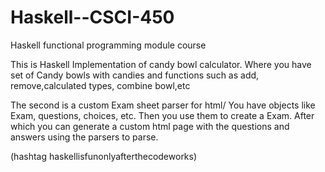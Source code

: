 # Haskell--CSCI-450
Haskell functional programming module course

This is Haskell Implementation of candy bowl calculator.
Where you have set of Candy bowls with candies and functions such as add, remove,calculated types, combine bowl,etc

The second is a custom Exam sheet parser for html/
You have objects like Exam, questions, choices, etc. Then you use them to create a Exam.
After which you can generate a custom html page with the questions and answers using the  parsers to parse.

 (hashtag haskellisfunonlyafterthecodeworks) 
